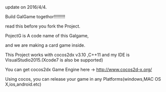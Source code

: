 update on 2016/4/4.

Build GalGame togethor!!!!!!!!!

read this before you fork the Project.

PojectG is A code name of this Galgame,

and we are making a card game inside.

This Project works with cocos2dx v3.10 ,C++11 and my IDE is VisualStudio2015.(Xcode7 is also be supported)

You can get cocos2dx Game Engine here -> http://www.cocos2d-x.org/

Using cocos, you can release your game in any Platforms(windows,MAC OS X,ios,android.etc)
